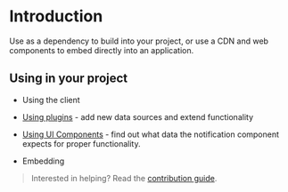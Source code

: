 # Introduction

Use as a dependency to build into your project, or use a CDN and web components to embed directly into an application.

## Using in your project

- Using the client

- [Using plugins](../plugins/README.md) - add new data sources and extend functionality

- [Using UI Components](../ui/README.md) - find out what data the notification component expects for proper functionality.

- Embedding

> Interested in helping? Read the [contribution guide](../contributing/README.md).
